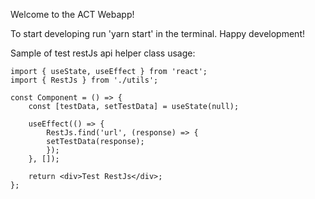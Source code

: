 Welcome to the ACT Webapp!

To start developing run 'yarn start' in the terminal. Happy development!

Sample of test restJs api helper class usage:

    import { useState, useEffect } from 'react';
    import { RestJs } from './utils';

    const Component = () => {
        const [testData, setTestData] = useState(null);

        useEffect(() => {
            RestJs.find('url', (response) => {
            setTestData(response);
            });
        }, []);

        return <div>Test RestJs</div>;
    };
